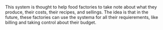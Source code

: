 This system is thought to help food factories to take note about what they produce, their costs, their recipes, and sellings. The idea is that in the future, these factories can use the systema for all their requierements, like billing and taking control about their budget.
